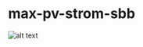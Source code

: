 # max-pv-strom-sbb
![alt text](https://raw.githubusercontent.com/magnetilo/max-pv-strom-sbb/master/project-overview.png)
